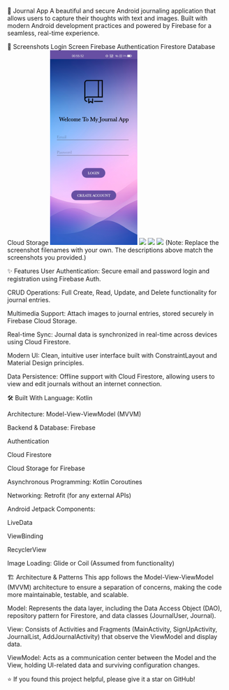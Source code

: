 📓 Journal App
A beautiful and secure Android journaling application that allows users to capture their thoughts with text and images. Built with modern Android development practices and powered by Firebase for a seamless, real-time experience.

📸 Screenshots
Login Screen	Firebase Authentication	Firestore Database	Cloud Storage
<img src="/demopic.jpg" width="200">	<img src="screenshots/auth_console.png" width="200">	<img src="screenshots/firestore_console.png" width="200">	<img src="screenshots/storage_console.png" width="200">
(Note: Replace the screenshot filenames with your own. The descriptions above match the screenshots you provided.)

✨ Features
User Authentication: Secure email and password login and registration using Firebase Auth.

CRUD Operations: Full Create, Read, Update, and Delete functionality for journal entries.

Multimedia Support: Attach images to journal entries, stored securely in Firebase Cloud Storage.

Real-time Sync: Journal data is synchronized in real-time across devices using Cloud Firestore.

Modern UI: Clean, intuitive user interface built with ConstraintLayout and Material Design principles.

Data Persistence: Offline support with Cloud Firestore, allowing users to view and edit journals without an internet connection.

🛠️ Built With
Language: Kotlin

Architecture: Model-View-ViewModel (MVVM)

Backend & Database: Firebase

Authentication

Cloud Firestore

Cloud Storage for Firebase

Asynchronous Programming: Kotlin Coroutines

Networking: Retrofit (for any external APIs)

Android Jetpack Components:

LiveData

ViewBinding

RecyclerView

Image Loading: Glide or Coil (Assumed from functionality)

🏗️ Architecture & Patterns
This app follows the Model-View-ViewModel (MVVM) architecture to ensure a separation of concerns, making the code more maintainable, testable, and scalable.

Model: Represents the data layer, including the Data Access Object (DAO), repository pattern for Firestore, and data classes (JournalUser, Journal).

View: Consists of Activities and Fragments (MainActivity, SignUpActivity, JournalList, AddJournalActivity) that observe the ViewModel and display data.

ViewModel: Acts as a communication center between the Model and the View, holding UI-related data and surviving configuration changes.


⭐️ If you found this project helpful, please give it a star on GitHub!
